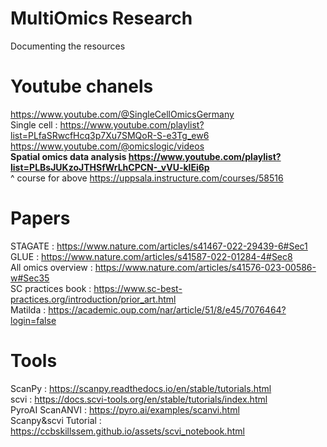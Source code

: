 # MultiOmics Research 

Documenting the resources

# Youtube chanels 
https://www.youtube.com/@SingleCellOmicsGermany <br>
Single cell : https://www.youtube.com/playlist?list=PLfaSRwcfHcq3p7Xu7SMQoR-S-e3Tg_ew6  <br>
https://www.youtube.com/@omicslogic/videos <br>
**Spatial omics data analysis https://www.youtube.com/playlist?list=PLBsJUKzoJTHSfWrLhCPCN-_vVU-klEi6p**  <br>
^ course for above https://uppsala.instructure.com/courses/58516 <br>

# Papers
STAGATE : https://www.nature.com/articles/s41467-022-29439-6#Sec1 <br>
GLUE : https://www.nature.com/articles/s41587-022-01284-4#Sec8 <br>
All omics overview : https://www.nature.com/articles/s41576-023-00586-w#Sec35 <br>
SC practices book : https://www.sc-best-practices.org/introduction/prior_art.html <br>
Matilda : https://academic.oup.com/nar/article/51/8/e45/7076464?login=false <br>

# Tools
ScanPy : https://scanpy.readthedocs.io/en/stable/tutorials.html <br>
scvi : https://docs.scvi-tools.org/en/stable/tutorials/index.html <br>
PyroAI ScanANVI : https://pyro.ai/examples/scanvi.html <br>
Scanpy&scvi Tutorial : https://ccbskillssem.github.io/assets/scvi_notebook.html  <br>


